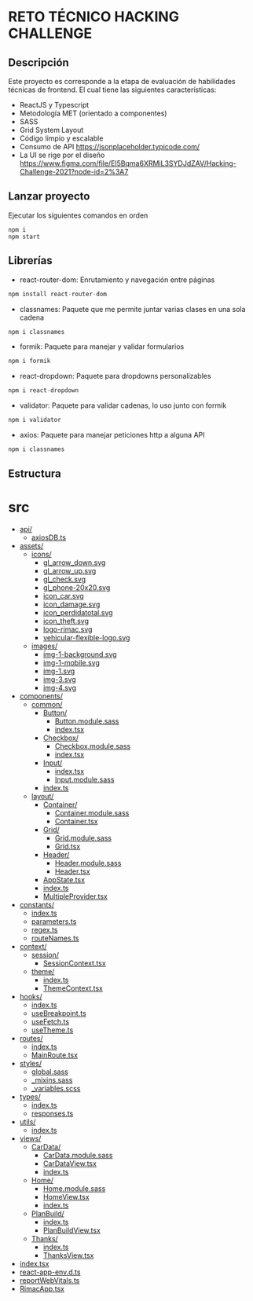 # RETO TÉCNICO HACKING CHALLENGE

## Descripción

Este proyecto es corresponde a la etapa de evaluación de habilidades técnicas de frontend.
El cual tiene las siguientes características:

* ReactJS y Typescript
* Metodología MET (orientado a componentes)
* SASS
* Grid System Layout
* Código limpio y escalable
* Consumo de API https://jsonplaceholder.typicode.com/
* La UI se rige por el diseño https://www.figma.com/file/EI5Bqma6XRMiL3SYDJdZAV/Hacking-Challenge-2021?node-id=2%3A7

## Lanzar proyecto

Ejecutar los siguientes comandos en orden
```
npm i
npm start
```

## Librerías

* react-router-dom: Enrutamiento y navegación entre páginas

```js
npm install react-router-dom
```
* classnames: Paquete que me permite juntar varias clases en una sola cadena

```js
npm i classnames
```
* formik: Paquete para manejar y validar formularios

```js
npm i formik
```
* react-dropdown: Paquete para dropdowns personalizables

```js
npm i react-dropdown
```
* validator: Paquete para validar cadenas, lo uso junto con formik

```js
npm i validator
```
* axios: Paquete para manejar peticiones http a alguna API

```js
npm i classnames
```


## Estructura

# src

* [api/](.\src\api)
  * [axiosDB.ts](.\src\api\axiosDB.ts)
* [assets/](.\src\assets)
  * [icons/](.\src\assets\icons)
    * [gl_arrow_down.svg](.\src\assets\icons\gl_arrow_down.svg)
    * [gl_arrow_up.svg](.\src\assets\icons\gl_arrow_up.svg)
    * [gl_check.svg](.\src\assets\icons\gl_check.svg)
    * [gl_phone-20x20.svg](.\src\assets\icons\gl_phone-20x20.svg)
    * [icon_car.svg](.\src\assets\icons\icon_car.svg)
    * [icon_damage.svg](.\src\assets\icons\icon_damage.svg)
    * [icon_perdidatotal.svg](.\src\assets\icons\icon_perdidatotal.svg)
    * [icon_theft.svg](.\src\assets\icons\icon_theft.svg)
    * [logo-rimac.svg](.\src\assets\icons\logo-rimac.svg)
    * [vehicular-flexible-logo.svg](.\src\assets\icons\vehicular-flexible-logo.svg)
  * [images/](.\src\assets\images)
    * [img-1-background.svg](.\src\assets\images\img-1-background.svg)
    * [img-1-mobile.svg](.\src\assets\images\img-1-mobile.svg)
    * [img-1.svg](.\src\assets\images\img-1.svg)
    * [img-3.svg](.\src\assets\images\img-3.svg)
    * [img-4.svg](.\src\assets\images\img-4.svg)
* [components/](.\src\components)
  * [common/](.\src\components\common)
    * [Button/](.\src\components\common\Button)
      * [Button.module.sass](.\src\components\common\Button\Button.module.sass)
      * [index.tsx](.\src\components\common\Button\index.tsx)
    * [Checkbox/](.\src\components\common\Checkbox)
      * [Checkbox.module.sass](.\src\components\common\Checkbox\Checkbox.module.sass)
      * [index.tsx](.\src\components\common\Checkbox\index.tsx)
    * [Input/](.\src\components\common\Input)
      * [index.tsx](.\src\components\common\Input\index.tsx)
      * [Input.module.sass](.\src\components\common\Input\Input.module.sass)
    * [index.ts](.\src\components\common\index.ts)
  * [layout/](.\src\components\layout)
    * [Container/](.\src\components\layout\Container)
      * [Container.module.sass](.\src\components\layout\Container\Container.module.sass)
      * [Container.tsx](.\src\components\layout\Container\Container.tsx)
    * [Grid/](.\src\components\layout\Grid)
      * [Grid.module.sass](.\src\components\layout\Grid\Grid.module.sass)
      * [Grid.tsx](.\src\components\layout\Grid\Grid.tsx)
    * [Header/](.\src\components\layout\Header)
      * [Header.module.sass](.\src\components\layout\Header\Header.module.sass)
      * [Header.tsx](.\src\components\layout\Header\Header.tsx)
    * [AppState.tsx](.\src\components\layout\AppState.tsx)
    * [index.ts](.\src\components\layout\index.ts)
    * [MultipleProvider.tsx](.\src\components\layout\MultipleProvider.tsx)
* [constants/](.\src\constants)
  * [index.ts](.\src\constants\index.ts)
  * [parameters.ts](.\src\constants\parameters.ts)
  * [regex.ts](.\src\constants\regex.ts)
  * [routeNames.ts](.\src\constants\routeNames.ts)
* [context/](.\src\context)
  * [session/](.\src\context\session)
    * [SessionContext.tsx](.\src\context\session\SessionContext.tsx)
  * [theme/](.\src\context\theme)
    * [index.ts](.\src\context\theme\index.ts)
    * [ThemeContext.tsx](.\src\context\theme\ThemeContext.tsx)
* [hooks/](.\src\hooks)
  * [index.ts](.\src\hooks\index.ts)
  * [useBreakpoint.ts](.\src\hooks\useBreakpoint.ts)
  * [useFetch.ts](.\src\hooks\useFetch.ts)
  * [useTheme.ts](.\src\hooks\useTheme.ts)
* [routes/](.\src\routes)
  * [index.ts](.\src\routes\index.ts)
  * [MainRoute.tsx](.\src\routes\MainRoute.tsx)
* [styles/](.\src\styles)
  * [global.sass](.\src\styles\global.sass)
  * [_mixins.sass](.\src\styles\_mixins.sass)
  * [_variables.scss](.\src\styles\_variables.scss)
* [types/](.\src\types)
  * [index.ts](.\src\types\index.ts)
  * [responses.ts](.\src\types\responses.ts)
* [utils/](.\src\utils)
  * [index.ts](.\src\utils\index.ts)
* [views/](.\src\views)
  * [CarData/](.\src\views\CarData)
    * [CarData.module.sass](.\src\views\CarData\CarData.module.sass)
    * [CarDataView.tsx](.\src\views\CarData\CarDataView.tsx)
    * [index.ts](.\src\views\CarData\index.ts)
  * [Home/](.\src\views\Home)
    * [Home.module.sass](.\src\views\Home\Home.module.sass)
    * [HomeView.tsx](.\src\views\Home\HomeView.tsx)
    * [index.ts](.\src\views\Home\index.ts)
  * [PlanBuild/](.\src\views\PlanBuild)
    * [index.ts](.\src\views\PlanBuild\index.ts)
    * [PlanBuildView.tsx](.\src\views\PlanBuild\PlanBuildView.tsx)
  * [Thanks/](.\src\views\Thanks)
    * [index.ts](.\src\views\Thanks\index.ts)
    * [ThanksView.tsx](.\src\views\Thanks\ThanksView.tsx)
* [index.tsx](.\src\index.tsx)
* [react-app-env.d.ts](.\src\react-app-env.d.ts)
* [reportWebVitals.ts](.\src\reportWebVitals.ts)
* [RimacApp.tsx](.\src\RimacApp.tsx)